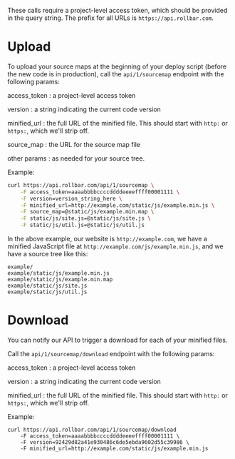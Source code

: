 These calls require a project-level access token, which should be provided in the query string. The prefix for all URLs is `https://api.rollbar.com`.

# Upload

To upload your source maps at the beginning of your deploy script (before the new code is in production), call the `api/1/sourcemap` endpoint with the following params:

access_token
:	a project-level access token

version
:	a string indicating the current code version

minified_url
:	the full URL of the minified file. This should start with `http:` or `https:`, which we'll strip off.

source_map
:	the URL for the source map file

other params 
:	as needed for your source tree.

Example:

```bash
curl https://api.rollbar.com/api/1/sourcemap \
	-F access_token=aaaabbbbccccddddeeeeffff00001111 \
	-F version=version_string_here \
	-F minified_url=http://example.com/static/js/example.min.js \
	-F source_map=@static/js/example.min.map \
	-F static/js/site.js=@static/js/site.js \
	-F static/js/util.js=@static/js/util.js
```

In the above example, our website is `http://example.com`, we have a minified JavaScript file at `http://example.com/js/example.min.js`, and we have a source tree like this:

```
example/
example/static/js/example.min.js
example/static/js/example.min.map
example/static/js/site.js
example/static/js/util.js
```

# Download

You can notify our API to trigger a download for each of your minified files. 

Call the `api/1/sourcemap/download` endpoint with the following params:

access_token
:	a project-level access token

version
:	a string indicating the current code version

minified_url
:	the full URL of the minified file. This should start with `http:` or `https:`, which we'll strip off.


Example:

```
curl https://api.rollbar.com/api/1/sourcemap/download
	-F access_token=aaaabbbbccccddddeeeeffff00001111 \  
	-F version=92429d82a41e930486c6de5ebda9602d55c39986 \  
	-F minified_url=http://example.com/static/js/example.min.js
```